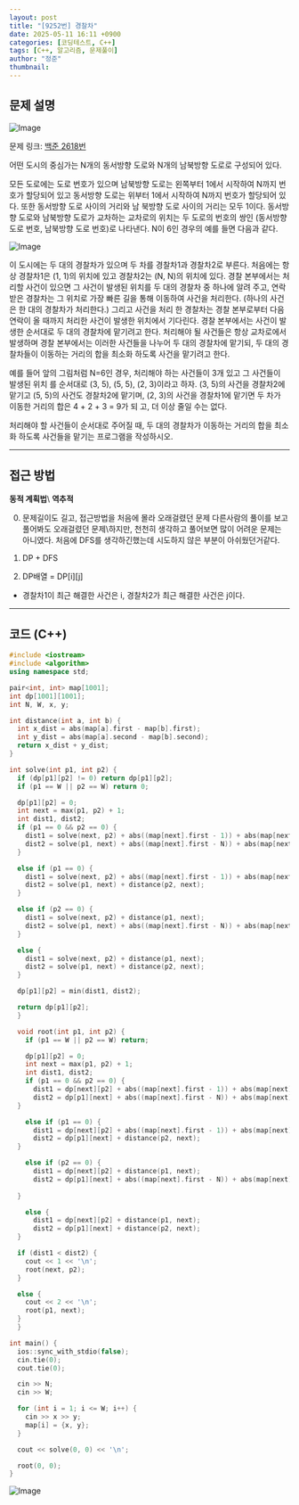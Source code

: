 ```yaml
---
layout: post
title: "[9252번] 경찰차"
date: 2025-05-11 16:11 +0900
categories: [코딩테스트, C++]
tags: [C++, 알고리즘, 문제풀이]
author: "정준"
thumbnail: 
---
```


## 문제 설명

![Image](https://github.com/user-attachments/assets/2c04fe05-51b0-4594-95b1-8df7a0a9a417)

문제 링크: [백준 2618번](https://www.acmicpc.net/problem/2618)

어떤 도시의 중심가는 N개의 동서방향 도로와 N개의 남북방향 도로로 구성되어 있다.

모든 도로에는 도로 번호가 있으며 남북방향 도로는 왼쪽부터 1에서 시작하여 N까지 번호가 할당되어 있고 동서방향 도로는 위부터 1에서 시작하여 N까지 번호가 할당되어 있다. 또한 동서방향 도로 사이의 거리와 남 북방향 도로 사이의 거리는 모두 1이다. 동서방향 도로와 남북방향 도로가 교차하는 교차로의 위치는 두 도로의 번호의 쌍인 (동서방향 도로 번호, 남북방향 도로 번호)로 나타낸다. N이 6인 경우의 예를 들면 다음과 같다.

![Image](https://github.com/user-attachments/assets/30b22c56-c0f4-42ee-8e88-1535ca855bd9)

이 도시에는 두 대의 경찰차가 있으며 두 차를 경찰차1과 경찰차2로 부른다. 처음에는 항상 경찰차1은 (1, 1)의 위치에 있고 경찰차2는 (N, N)의 위치에 있다. 경찰 본부에서는 처리할 사건이 있으면 그 사건이 발생된 위치를 두 대의 경찰차 중 하나에 알려 주고, 연락 받은 경찰차는 그 위치로 가장 빠른 길을 통해 이동하여 사건을 처리한다. (하나의 사건은 한 대의 경찰차가 처리한다.) 그리고 사건을 처리 한 경찰차는 경찰 본부로부터 다음 연락이 올 때까지 처리한 사건이 발생한 위치에서 기다린다. 경찰 본부에서는 사건이 발생한 순서대로 두 대의 경찰차에 맡기려고 한다. 처리해야 될 사건들은 항상 교차로에서 발생하며 경찰 본부에서는 이러한 사건들을 나누어 두 대의 경찰차에 맡기되, 두 대의 경찰차들이 이동하는 거리의 합을 최소화 하도록 사건을 맡기려고 한다.

예를 들어 앞의 그림처럼 N=6인 경우, 처리해야 하는 사건들이 3개 있고 그 사건들이 발생된 위치 를 순서대로 (3, 5), (5, 5), (2, 3)이라고 하자. (3, 5)의 사건을 경찰차2에 맡기고 (5, 5)의 사건도 경찰차2에 맡기며, (2, 3)의 사건을 경찰차1에 맡기면 두 차가 이동한 거리의 합은 4 + 2 + 3 = 9가 되 고, 더 이상 줄일 수는 없다.

처리해야 할 사건들이 순서대로 주어질 때, 두 대의 경찰차가 이동하는 거리의 합을 최소화 하도록 사건들을 맡기는 프로그램을 작성하시오.

---

## 접근 방법

**동적 계획법**\\
**역추적**

0. 문제길이도 길고, 접근방법을 처음에 몰라 오래걸렸던 문제 다른사람의 풀이를 보고 풀어봐도 오래걸렸던 문제\\하지만, 천천히 생각하고 풀어보면 많이 어려운 문제는 아니였다. 처음에 DFS를 생각하긴했는데 시도하지 않은 부분이 아쉬웠던거같다.

1. DP + DFS

2. DP배열 = DP[i][j]
- 경찰차1이 최근 해결한 사건은 i, 경찰차2가 최근 해결한 사건은 j이다.

---

## 코드 (C++)

```cpp
#include <iostream>
#include <algorithm>
using namespace std;

pair<int, int> map[1001];
int dp[1001][1001];
int N, W, x, y;

int distance(int a, int b) {
  int x_dist = abs(map[a].first - map[b].first);
  int y_dist = abs(map[a].second - map[b].second);
  return x_dist + y_dist;
}

int solve(int p1, int p2) {
  if (dp[p1][p2] != 0) return dp[p1][p2];
  if (p1 == W || p2 == W) return 0;

  dp[p1][p2] = 0;
  int next = max(p1, p2) + 1;
  int dist1, dist2;
  if (p1 == 0 && p2 == 0) {
    dist1 = solve(next, p2) + abs((map[next].first - 1)) + abs(map[next].second - 1);
    dist2 = solve(p1, next) + abs((map[next].first - N)) + abs(map[next].second - N);
  }

  else if (p1 == 0) {
    dist1 = solve(next, p2) + abs((map[next].first - 1)) + abs(map[next].second - 1);
    dist2 = solve(p1, next) + distance(p2, next);
  }

  else if (p2 == 0) {
    dist1 = solve(next, p2) + distance(p1, next);
    dist2 = solve(p1, next) + abs((map[next].first - N)) + abs(map[next].second - N);
  }

  else {
    dist1 = solve(next, p2) + distance(p1, next);
    dist2 = solve(p1, next) + distance(p2, next);
  }

  dp[p1][p2] = min(dist1, dist2);

  return dp[p1][p2];
  }

  void root(int p1, int p2) {
    if (p1 == W || p2 == W) return;

    dp[p1][p2] = 0;
    int next = max(p1, p2) + 1;
    int dist1, dist2;
    if (p1 == 0 && p2 == 0) {
      dist1 = dp[next][p2] + abs((map[next].first - 1)) + abs(map[next].second - 1);
      dist2 = dp[p1][next] + abs((map[next].first - N)) + abs(map[next].second - N);
  }

    else if (p1 == 0) {
      dist1 = dp[next][p2] + abs((map[next].first - 1)) + abs(map[next].second - 1);
      dist2 = dp[p1][next] + distance(p2, next);
  }

    else if (p2 == 0) {
      dist1 = dp[next][p2] + distance(p1, next);
      dist2 = dp[p1][next] + abs((map[next].first - N)) + abs(map[next].second - N);
    
  }

    else {
      dist1 = dp[next][p2] + distance(p1, next);
      dist2 = dp[p1][next] + distance(p2, next);
  }

  if (dist1 < dist2) {
    cout << 1 << '\n';
    root(next, p2);
  }

  else {
    cout << 2 << '\n';
    root(p1, next);
  }
  }

int main() { 
  ios::sync_with_stdio(false);
  cin.tie(0);
  cout.tie(0);

  cin >> N;
  cin >> W;

  for (int i = 1; i <= W; i++) {
    cin >> x >> y;
    map[i] = {x, y};
  }

  cout << solve(0, 0) << '\n';

  root(0, 0);
}


```

![Image](https://github.com/user-attachments/assets/591921e8-3252-47f5-b562-df6d279a8198)
